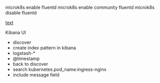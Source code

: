 microk8s enable fluentd
microk8s enable community fluentd
microk8s disable fluentd



[text](https://www.digitalocean.com/community/tutorials/how-to-set-up-an-elasticsearch-fluentd-and-kibana-efk-logging-stack-on-kubernetes)

Kibana UI
- discover
- create index pattern in kibana
- logstash-*
- @timestamp
- back to discover
- search kubernetes.pod_name:ingress-nginx
- include message field
